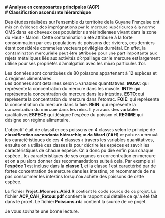 __# Analyse en composantes principales (ACP)__  
__# Classification ascendante hiérarchique__ 

Des études réalisées sur l’ensemble du territoire de la Guyane Française ont mis en évidence des imprégnations
par le mercure supérieures à la norme OMS dans les cheveux des populations amérindiennes vivant dans la
zone du Haut - Maroni. Cette contamination a été attribuée à la forte consommation par ces populations
de poissons des rivières, ces derniers étant considérés comme les vecteurs privilégiés du métal. En effet,
la contamination mercurielle peut être attribuée pour une part importante aux rejets métalliques liés aux
activités d’orpaillage car le mercure est largement utilisé pour ses propriétés d’amalgation avec les micro
particules d’or. 

Les données sont constituées de 80 poissons appartenant à 12 espèces et 4 régimes alimentaires.  
Les données sont détaillées selon 5 variables quantitatives: 
__MUSC__: qui représente la concentration du mercure dans les muscle. 
__INTE__: qui représente la concentration du mercure dans les intestins. 
__ESTO__: qui représente la concentration du mercure dans l'etomac. 
__FOIE__: qui représente la concentration du mercure dans la foie. 
__REIN__: qui représente la concentration du mercure dans les reins. 
Il y a aussi des variables qualitatives __ESPECE__ qui désigne l'espèce du poisson et __REGIME__ qui désigne son régime alimentaire.  

L'objectif était de classifier ces poissons en 4 classes selon le principe de __classification ascendante hiérarchique de Ward (CAH)__ et puis on a trouvé les caractéristiques de ces
4 classes à travers les variables quantitatives, ensuite on a utilisé ces classes là pour décrire les espèces et savoir les caractéristiques de chaque espèce. 
On a donc pu dire enfin pour chaque espèce , les caractéristiques de ses organes en concentration en mercure et on a pu alors donner des recommandations suite à cela. 
Par exemple si l'__espèce 1__ est incluse dans la __classe 1__, et la classe 1 est caractérisé par de fortes concentration de mercure dans les intestins, on recommande de ne pas consommer
les intestins lorsqu'on achète des poissons de cette espèce.

Le fichier __Projet_Moomen_Abid.R__ contient le code source de ce projet. 
Le fichier __ACP_CAH_Retour.pdf__ contient le rapport qui détaille ce qu'a été fait dans le projet. 
Le fichier __Poissons.rda__ contient la source de ce projet. 

Je vous souhaite une bonne lecture.


